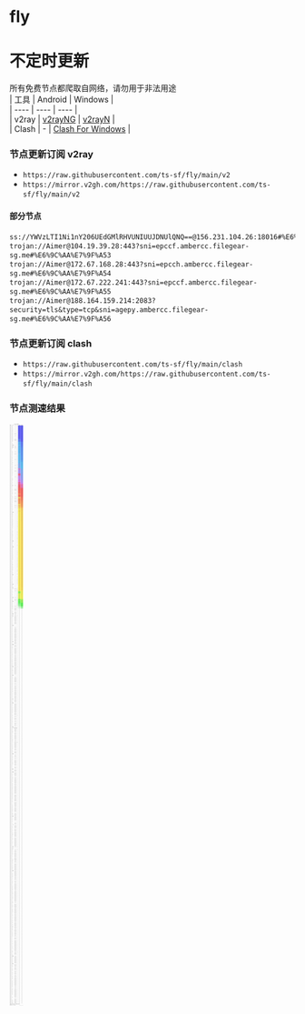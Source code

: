 # fly
# 不定时更新
所有免费节点都爬取自网络，请勿用于非法用途  
|  工具  | Android  | Windows  |  
|  ----  | ----   | ----  |  
| v2ray  | [v2rayNG](https://github.com/2dust/v2rayNG/releases) | [v2rayN](https://github.com/2dust/v2rayN/releases) |  
| Clash  | - | [Clash For Windows](https://github.com/2dust/clashN/releases) | 
  
### 节点更新订阅  v2ray
- `https://raw.githubusercontent.com/ts-sf/fly/main/v2`  
- `https://mirror.v2gh.com/https://raw.githubusercontent.com/ts-sf/fly/main/v2`  

#### 部分节点  
``` 
ss://YWVzLTI1Ni1nY206UEdGMlRHVUNIUUJDNUlQNQ==@156.231.104.26:18016#%E6%9C%AA%E7%9F%A52
trojan://Aimer@104.19.39.28:443?sni=epccf.ambercc.filegear-sg.me#%E6%9C%AA%E7%9F%A53
trojan://Aimer@172.67.168.28:443?sni=epcch.ambercc.filegear-sg.me#%E6%9C%AA%E7%9F%A54
trojan://Aimer@172.67.222.241:443?sni=epccf.ambercc.filegear-sg.me#%E6%9C%AA%E7%9F%A55
trojan://Aimer@188.164.159.214:2083?security=tls&type=tcp&sni=agepy.ambercc.filegear-sg.me#%E6%9C%AA%E7%9F%A56
```
### 节点更新订阅  clash
- `https://raw.githubusercontent.com/ts-sf/fly/main/clash`  
- `https://mirror.v2gh.com/https://raw.githubusercontent.com/ts-sf/fly/main/clash`  

### 节点测速结果
![image](traffic.png)
